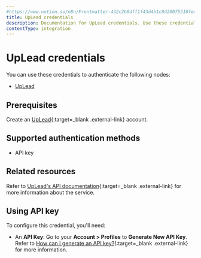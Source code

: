 ```yaml
---
#https://www.notion.so/n8n/Frontmatter-432c2b8dff1f43d4b1c8d20075510fe4
title: UpLead credentials
description: Documentation for UpLead credentials. Use these credentials to authenticate UpLead in n8n, a workflow automation platform.
contentType: integration
---
```


# UpLead credentials

You can use these credentials to authenticate the following nodes:

- [UpLead](/integrations/builtin/app-nodes/n8n-nodes-base.uplead/)

## Prerequisites

Create an [UpLead](https://uplead.com/){:target=_blank .external-link} account.

## Supported authentication methods

- API key

## Related resources

Refer to [UpLead's API documentation](https://docs.uplead.com/#overview){:target=_blank .external-link} for more information about the service.

## Using API key

To configure this credential, you'll need:

- An **API Key**: Go to your **Account > Profiles** to **Generate New API Key**. Refer to [How can I generate an API key?](https://support.uplead.com/en/articles/5621412-how-can-i-generate-an-api-key){:target=_blank .external-link} for more information.

